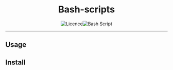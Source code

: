 <h1 style="text-align: center;">Bash-scripts</h1>

<div style="display:flex;justify-content:center">

 <img src="https://img.shields.io/github/license/Ileriayo/markdown-badges?style=for-the-badge" alt="Licence" /> 
 <img src="https://img.shields.io/badge/bash_script-%23121011.svg?style=for-the-badge&logo=gnu-bash&logoColor=white" alt="Bash Script" />

</div>

---

## Usage

## Install
```Bash

```
